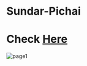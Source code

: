 # Sundar-Pichai
# Check <a href="https://varun-114.github.io/Sundar-Pichai/" target="_blank">Here</a>
![page1](https://user-images.githubusercontent.com/104016548/195070604-3942c26a-cba3-4d6b-ae7c-cbd953357a7f.JPG)
